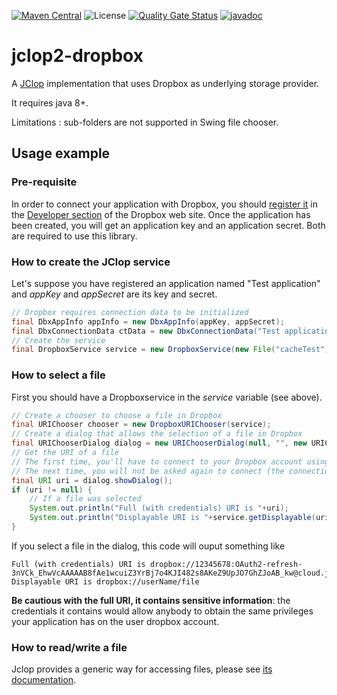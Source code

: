 [![Maven Central](https://img.shields.io/maven-central/v/com.fathzer/jclop-dropbox2)](https://central.sonatype.com/artifact/com.fathzer/jclop-dropbox2)
<picture>
  <img alt="License" src="https://img.shields.io/badge/license-Apache%202.0-brightgreen.svg">
</picture>
[![Quality Gate Status](https://sonarcloud.io/api/project_badges/measure?project=jclop2_dropbox&metric=alert_status)](https://sonarcloud.io/summary/new_code?id=jclop2_dropbox)
[![javadoc](https://javadoc.io/badge2/com.fathzer/jclop-dropbox2/javadoc.svg)](https://javadoc.io/doc/com.fathzer/jclop-dropbox2)

# jclop2-dropbox
A [JClop](https://github.com/jclop2/JClop) implementation that uses Dropbox as underlying storage provider.

It requires java 8+.

Limitations : sub-folders are not supported in Swing file chooser.

## Usage example

### Pre-requisite
In order to connect your application with Dropbox, you should [register it](https://www.dropbox.com/developers/apps/create) in the [Developer section](https://www.dropbox.com/developers/) of the Dropbox web site.
Once the application has been created, you will get an application key and an application secret. Both are required to use this library.

### How to create the JClop service

Let's suppose you have registered an application named "Test application" and *appKey* and *appSecret* are its key and secret.

```java
// Dropbox requires connection data to be initialized
final DbxAppInfo appInfo = new DbxAppInfo(appKey, appSecret);
final DbxConnectionData ctData = new DbxConnectionData("Test application", DbxRequestConfig.newBuilder("Test client").build(), appInfo);
// Create the service
final DropboxService service = new DropboxService(new File("cacheTest"), ctData);
```

### How to select a file

First you should have a Dropboxservice in the *service* variable (see above).

```java
// Create a chooser to choose a file in Dropbox
final URIChooser chooser = new DropboxURIChooser(service);
// Create a dialog that allows the selection of a file in Dropbox
final URIChooserDialog dialog = new URIChooserDialog(null, "", new URIChooser[] {chooser});
// Get the URI of a file
// The first time, you'll have to connect to your Dropbox account using a browser (this is the Dropbox way to connect to an account).
// The next time, you will not be asked again to connect (the connection data is saved in the local cache folder). 
final URI uri = dialog.showDialog();
if (uri != null) {
	// If a file was selected
	System.out.println("Full (with credentials) URI is "+uri);
	System.out.println("Displayable URI is "+service.getDisplayable(uri));
}
```

If you select a file in the dialog, this code will ouput something like
```
Full (with credentials) URI is dropbox://12345678:OAuth2-refresh-3nVCk_EhwVcAAAAAB8fAe1wcuiZ3YrBj7o4KJI482s8AKeZ9UpJO7GhZJoAB_kw@cloud.jclop.fathzer.com/userName/file
Displayable URI is dropbox://userName/file
```
**Be cautious with the full URI, it contains sensitive information**: the credentials it contains would allow anybody to obtain the same privileges your application has on the user dropbox account.

### How to read/write a file
Jclop provides a generic way for accessing files, please see [its documentation](https://github.com/jclop2/JClop).
